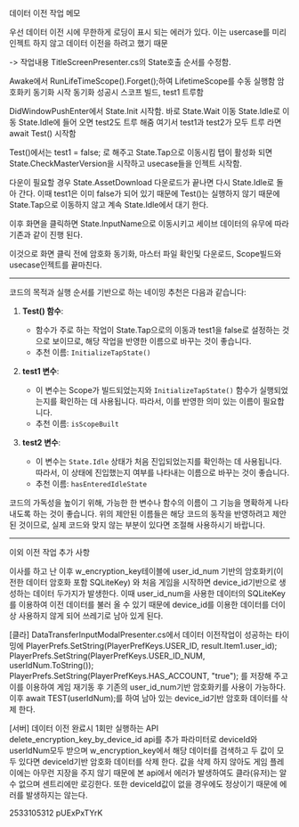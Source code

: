 데이터 이전 작업 메모

우선 데이터 이전 시에 무한하게 로딩이 표시 되는 에러가 있다.
이는 usercase를 미리 인젝트 하지 않고 데이터 이전을 하려고 했기 때문

-> 작업내용
TitleScreenPresenter.cs의 State호출 순서를 수정함.

Awake에서 RunLifeTimeScope().Forget();하여 LifetimeScope를 수동 실행함
암호화키 동기화 시작
동기화 성공시 스코프 빌드, test1 트루함

DidWindowPushEnter에서 State.Init 시작함.
바로 State.Wait 이동
State.Idle로 이동
State.Idle에 들어 오면 test2도 트루 해줌
여기서 test1과 test2가 모두 트루 라면 await Test() 시작함

Test()에서는 test1 = false; 로 해주고
State.Tap으로 이동시킴
탭이 활성화 되면 State.CheckMasterVersion을 시작하고 usecase들을 인젝트 시작함.

다운이 필요할 경우 State.AssetDownload 다운로드가 끝나면 다시 State.Idle로 돌아 간다.
이때 test1은 이미 false가 되어 있기 때문에 Test()는 실행하지 않기 때문에 State.Tap으로 이동하지 않고 계속 State.Idle에서 대기 한다.

이후 화면을 클릭하면 State.InputName으로 이동시키고
세이브 데이터의 유무에 따라 기존과 같이 진행 된다.

이것으로 화면 클릭 전에
암호화 동기화, 마스터 파일 확인및 다운로드, Scope빌드와 usecase인젝트를 끝마친다.


--------------------
코드의 목적과 실행 순서를 기반으로 하는 네이밍 추천은 다음과 같습니다:

1. **Test() 함수**:
    
    - 함수가 주로 하는 작업이 State.Tap으로의 이동과 test1을 false로 설정하는 것으로 보이므로, 해당 작업을 반영한 이름으로 바꾸는 것이 좋습니다.
    - 추천 이름: `InitializeTapState()`
2. **test1 변수**:
    
    - 이 변수는 Scope가 빌드되었는지와 `InitializeTapState()` 함수가 실행되었는지를 확인하는 데 사용됩니다. 따라서, 이를 반영한 의미 있는 이름이 필요합니다.
    - 추천 이름: `isScopeBuilt`
3. **test2 변수**:
    
    - 이 변수는 `State.Idle` 상태가 처음 진입되었는지를 확인하는 데 사용됩니다. 따라서, 이 상태에 진입했는지 여부를 나타내는 이름으로 바꾸는 것이 좋습니다.
    - 추천 이름: `hasEnteredIdleState`

코드의 가독성을 높이기 위해, 가능한 한 변수나 함수의 이름이 그 기능을 명확하게 나타내도록 하는 것이 좋습니다. 위의 제안된 이름들은 해당 코드의 동작을 반영하려고 제안된 것이므로, 실제 코드와 맞지 않는 부분이 있다면 조절해 사용하시기 바랍니다.

-------------------------------------

이외 이전 작업 추가 사항

이사를 하고 난 이후 w_encryption_key테이블에 user_id_num 기반의 암호화키(이전한 데이터 암호화 포함 SQLiteKey) 와 처음 게임을 시작하면 device_id기반으로 생성하는 데이터 두가지가 발생한다. 
이때 user_id_num을 사용한 데이터의 SQLiteKey를 이용하여 이전 데이터를 불러 올 수 있기 때문에 device_id를 이용한 데이터를 더이상 사용하지 않게 되어 쓰레기로 남아 있게 된다.

[클라]
DataTransferInputModalPresenter.cs에서 데이터 이전작업이 성공하는 타이밍에 
PlayerPrefs.SetString(PlayerPrefKeys.USER_ID, result.Item1.user_id);  
PlayerPrefs.SetString(PlayerPrefKeys.USER_ID_NUM, userIdNum.ToString());  
PlayerPrefs.SetString(PlayerPrefKeys.HAS_ACCOUNT, "true");
를 저장해 주고 이를 이용하여 게임 재기동 후 기존의 user_id_num기반 암호화키를 사용이 가능하다.
이후 await TEST(userIdNum);를 하여 남아 있는 device_id기반 암호화 데이터를 삭제 한다.

[서버]
데이터 이전 완료시 1회만 실행하는 API
delete_encryption_key_by_device_id api를 추가
파라미터로 deviceId와 userIdNum모두 받으며 w_encryption_key에서 해당 데이터를 검색하고
두 값이 모두 있다면 deviceId기반 암호화 데이터를 삭제 한다.
값을 삭제 하지 않아도 게임 플레이에는 아무런 지장을 주지 않기 때문에
본 api에서 에러가 발생하여도 클라(유저)는 알수 없으며 센트리에만 로깅한다.
또한 deviceId값이 없을 경우에도 정상이기 때문에 에러를 발생하지는 않는다.



2533105312
pUExPxTYrK